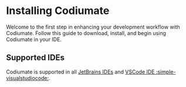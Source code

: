 # Installing Codiumate

Welcome to the first step in enhancing your development workflow with Codiumate. Follow this guide to download, install, and begin using Codiumate in your IDE.

## Supported IDEs

Codiumate is supported in all [JetBrains IDEs](./jetbrains.md) and [VSCode IDE :simple-visualstudiocode:](./vscode.md).
